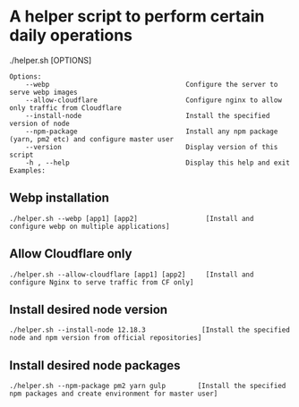 # A helper script to perform certain daily operations

./helper.sh [OPTIONS]

    Options:
        --webp                                  Configure the server to serve webp images
        --allow-cloudflare                      Configure nginx to allow only traffic from Cloudflare
        --install-node                         	Install the specified version of node
	    --npm-package					        Install any npm package (yarn, pm2 etc) and configure master user    
        --version                               Display version of this script
        -h , --help                             Display this help and exit
    Examples:
    
 
 ## Webp installation 
```./helper.sh --webp [app1] [app2]		            [Install and configure webp on multiple applications]```

 ## Allow Cloudflare only
```./helper.sh --allow-cloudflare [app1] [app2]		[Install and configure Nginx to serve traffic from CF only]```

 ## Install desired node version
 ```./helper.sh --install-node 12.18.3		        [Install the specified node and npm version from official repositories]```

 ## Install desired node packages
  ```./helper.sh --npm-package pm2 yarn gulp		[Install the specified npm packages and create environment for master user]```
